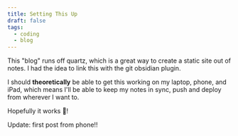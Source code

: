 ```yaml
---
title: Setting This Up
draft: false
tags:
  - coding
  - blog
---
```

 
This "blog" runs off quartz, which is a great way to create a static site out of notes. I had the idea to link this with the git obsidian plugin.

I should **theoretically** be able to get this working on my laptop, phone, and iPad, which means I'll be able to keep my notes in sync, push and deploy from wherever I want to.

Hopefully it works 🤞!

Update: first post from phone!!